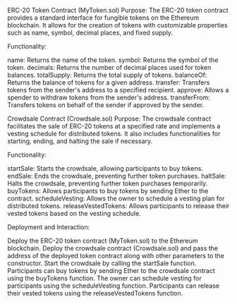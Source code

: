 ERC-20 Token Contract (MyToken.sol)
Purpose:
The ERC-20 token contract provides a standard interface for fungible tokens on the Ethereum blockchain. It allows for the creation of tokens with customizable properties such as name, symbol, decimal places, and fixed supply.

Functionality:

name: Returns the name of the token.
symbol: Returns the symbol of the token.
decimals: Returns the number of decimal places used for token balances.
totalSupply: Returns the total supply of tokens.
balanceOf: Returns the balance of tokens for a given address.
transfer: Transfers tokens from the sender's address to a specified recipient.
approve: Allows a spender to withdraw tokens from the sender's address.
transferFrom: Transfers tokens on behalf of the sender if approved by the sender.

Crowdsale Contract (Crowdsale.sol)
Purpose:
The crowdsale contract facilitates the sale of ERC-20 tokens at a specified rate and implements a vesting schedule for distributed tokens. It also includes functionalities for starting, ending, and halting the sale if necessary.

Functionality:

startSale: Starts the crowdsale, allowing participants to buy tokens.
endSale: Ends the crowdsale, preventing further token purchases.
haltSale: Halts the crowdsale, preventing further token purchases temporarily.
buyTokens: Allows participants to buy tokens by sending Ether to the contract.
scheduleVesting: Allows the owner to schedule a vesting plan for distributed tokens.
releaseVestedTokens: Allows participants to release their vested tokens based on the vesting schedule.


Deployment and Interaction:

Deploy the ERC-20 token contract (MyToken.sol) to the Ethereum blockchain.
Deploy the crowdsale contract (Crowdsale.sol) and pass the address of the deployed token contract along with other parameters to the constructor.
Start the crowdsale by calling the startSale function.
Participants can buy tokens by sending Ether to the crowdsale contract using the buyTokens function.
The owner can schedule vesting for participants using the scheduleVesting function.
Participants can release their vested tokens using the releaseVestedTokens function.
